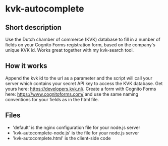 # kvk-autocomplete

## Short description
Use the Dutch chamber of commerce (KVK) database to fill in a number of fields on your Cognito Forms registration form, based on the company's unique KVK id. Works great together with my kvk-search tool.

## How it works
Append the kvk id to the url as a parameter and the script will call your server which contains your secret API key to access the KVK database. Get yours here: https://developers.kvk.nl/. Create a form with Cognito Forms here: https://www.cognitoforms.com/ and use the same naming conventions for your fields as in the html file.

## Files
* 'default' is the nginx configuration file for your node.js server
* 'kvk-autocomplete-node.js' is the file for your node.js server
* 'kvk-autocomplete.html' is the client-side code
